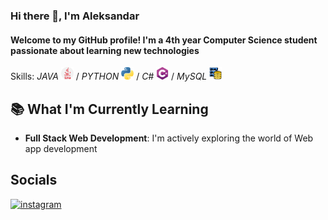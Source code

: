 ### Hi there 👋, I'm Aleksandar
#### Welcome to my GitHub profile! I'm a 4th year Computer Science student passionate about learning new technologies 

 Skills: *JAVA* <img src="https://github.com/AleksandarDrljaca/AleksandarDrljaca/blob/main/java_919854.png" width="20" height="20" > / *PYTHON* <img src="https://github.com/AleksandarDrljaca/AleksandarDrljaca/blob/main/python_5968350.png" width="20" height="20" > / *C#*  <img src="https://github.com/AleksandarDrljaca/AleksandarDrljaca/blob/main/c-sharp.png" width="20" height="20" > / *MySQL* <img src="https://github.com/AleksandarDrljaca/AleksandarDrljaca/blob/main/database-storage_2906274.png" width="20" height="20" >


## 📚 What I'm Currently Learning

- **Full Stack Web Development**: I'm actively exploring the world of Web app development

## Socials
[<img src='https://cdn.jsdelivr.net/npm/simple-icons@3.0.1/icons/instagram.svg' alt='instagram' height='40'>](https://www.instagram.com/drljaca_aleksandar/)  


